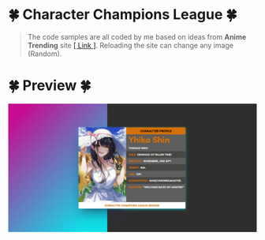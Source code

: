 # 🍀 Character Champions League 🍀
> The code samples are all coded by me based on ideas from <b>Anime Trending</b> site <a href="https://www.facebook.com/Anitrendz">[ Link ]</a>.
> Reloading the site can change any image (Random).
# 🍀 Preview 🍀
<a align="right" href="https://nino.is-a.dev/" target="_blank">
    <img align="center" width="auto" src="https://raw.githubusercontent.com/TokisakiNinoVn/CharacterChampionsLeague/main/images/preview.png?token=GHSAT0AAAAAACFQ2ENXD4TJD6TEDCIXPDVKZHMSV7A"/>
</a>
